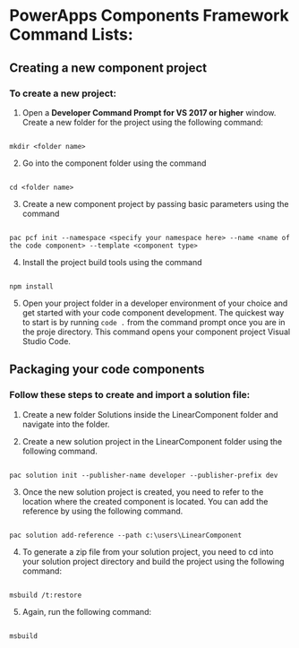 
# PowerApps Components Framework Command Lists:

  

## Creating a new component project

  

### To create a new project:

  

1. Open a **Developer Command Prompt for VS 2017 or higher** window. Create a new folder for the project using the following command:

  

  ```

  mkdir <folder name>

  ```

  

2. Go into the component folder using the command

  

```

cd <folder name>

```

  

3. Create a new component project by passing basic parameters using the command

  

```

pac pcf init --namespace <specify your namespace here> --name <name of the code component> --template <component type>

```

  

4. Install the project build tools using the command

  

```

npm install

```

  

5. Open your project folder in a developer environment of your choice and get started with your code component development. The quickest way to start is by running `code .` from the command prompt once you are in the proje directory. This command opens your component project Visual Studio Code.

  

## Packaging your code components

  

### Follow these steps to create and import a solution file:

  

1. Create a new folder Solutions inside the LinearComponent folder and navigate into the folder.

  

2. Create a new solution project in the LinearComponent folder using the following command.

  

```

pac solution init --publisher-name developer --publisher-prefix dev

```

  

3. Once the new solution project is created, you need to refer to the location where the created component is located. You can add the reference by using the following command.

  

```

pac solution add-reference --path c:\users\LinearComponent

```

  

4. To generate a zip file from your solution project, you need to cd into your solution project directory and build the project using the following command:

  

```

msbuild /t:restore

```

  

5. Again, run the following command:

  

```

msbuild

```
